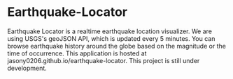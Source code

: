 # Earthquake-Locator
Earthquake Locator is a realtime earthquake location visualizer. We are using USGS's geoJSON API, which is updated every 5 minutes. You can browse earthquake history around the globe based on the magnitude or the time of occurrence.
This application is hosted at jasony0206.github.io/earthquake-locator. This project is still under development.
